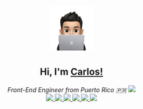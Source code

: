 <h1 align="center"><a href="https://www.carlosadriangarcia.com"><img width="20%" alt="Hi, I'm Carlos, a Front-End Engineer!" src="./assets/avatar-coding.svg"/></a></h1>
<h2 align="center">Hi, I'm <a href="https://www.carlosadriangarcia.com">Carlos!</a></h2>
<div align="center">
  <i align="center">Front-End Engineer from Puerto Rico 🇵🇷</i>
  <a href="https://www.linkedin.com/in/carlos-a-garcia32/">
    <img src="https://img.shields.io/badge/LinkedIn-0077B5?style=plastic&logo=linkedin&logoColor=white" />
  </a>
</div>
<div align="center">
  <a href="https://www.carlosadriangarcia.com">
    <img src="https://img.shields.io/badge/-ReactJs-61DAFB?logo=react&logoColor=white&style=plastic" />
  </a>
  <a href="https://www.carlosadriangarcia.com">
    <img src="https://img.shields.io/badge/-Redux-7247b6?logo=redux&logoColor=white&style=plastic" />
  </a>
  <a href="https://www.carlosadriangarcia.com">
   <img src="https://shields.io/badge/TypeScript-3a75bf?logo=TypeScript&logoColor=FFF&style=plastic" />
  </a>
  <a href="https://www.carlosadriangarcia.com">
   <img src="https://img.shields.io/badge/-HTML5-dc4a25?logo=HTML5&logoColor=white&style=plastic" />
   </a>
  <a href="https://www.carlosadriangarcia.com">
   <img src="https://img.shields.io/badge/CSS3-1572B6?style=plastic&logo=css3&logoColor=white" />
  </a>
  <a href="https://www.carlosadriangarcia.com">
   <img src="https://img.shields.io/badge/Python-3570a3?style=plastic&logo=python&logoColor=white" />
  </a>
</div>
